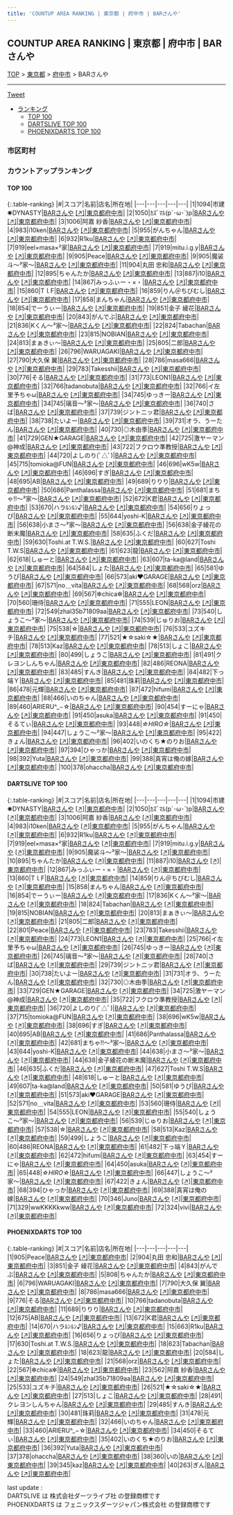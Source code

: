 ```yaml
---
title: 'COUNTUP AREA RANKING | 東京都 | 府中市 | BARさんや'
---
```

## COUNTUP AREA RANKING | 東京都 | 府中市 | BARさんや

[TOP](/darts/rank/) > [東京都](/darts/rank/東京都/) > [府中市](/darts/rank/東京都/府中市/) > BARさんや

___

<a href="https://twitter.com/share?ref_src=twsrc%5Etfw" data-text="COUNTUP AREA RANKING | 東京都府中市BARさんや" class="twitter-share-button" data-hashtags="DARTSLIVE,PHOENIXDARTS,darts,ダーツ" data-show-count="false">Tweet</a>

* [ランキング](#カウントアップランキング)
    * [TOP 100](#top-100)
    * [DARTSLIVE TOP 100](#dartslive-top-100)
    * [PHOENIXDARTS TOP 100](#phoenixdarts-top-100)

### 市区町村

<ul>

</ul>

### カウントアップランキング

#### TOP 100



{:.table-ranking}
|#|スコア|名前|店名|所在地|
|---|---|---|---|---|
|1|1094|<span class="rank-name-dl">市建✺DYNASTY</span>|<a href="/darts/rank/shops/3b6b6529899a38bd0d9b047a20a7ba1e.html">BARさんや</a> <a href="https://search.dartslive.com/jp/shop/3b6b6529899a38bd0d9b047a20a7ba1e">[↗]</a>|<a href="/darts/rank/東京都/府中市">東京都府中市</a>|
|2|1050|<span class="rank-name-dl">ｶｽﾞﾏﾙ(p´･ω･`)p</span>|<a href="/darts/rank/shops/3b6b6529899a38bd0d9b047a20a7ba1e.html">BARさんや</a> <a href="https://search.dartslive.com/jp/shop/3b6b6529899a38bd0d9b047a20a7ba1e">[↗]</a>|<a href="/darts/rank/東京都/府中市">東京都府中市</a>|
|3|1006|<span class="rank-name-dl">阿嘉 紗香</span>|<a href="/darts/rank/shops/3b6b6529899a38bd0d9b047a20a7ba1e.html">BARさんや</a> <a href="https://search.dartslive.com/jp/shop/3b6b6529899a38bd0d9b047a20a7ba1e">[↗]</a>|<a href="/darts/rank/東京都/府中市">東京都府中市</a>|
|4|983|<span class="rank-name-dl">i10ken</span>|<a href="/darts/rank/shops/3b6b6529899a38bd0d9b047a20a7ba1e.html">BARさんや</a> <a href="https://search.dartslive.com/jp/shop/3b6b6529899a38bd0d9b047a20a7ba1e">[↗]</a>|<a href="/darts/rank/東京都/府中市">東京都府中市</a>|
|5|955|<span class="rank-name-dl">がんちゃん</span>|<a href="/darts/rank/shops/3b6b6529899a38bd0d9b047a20a7ba1e.html">BARさんや</a> <a href="https://search.dartslive.com/jp/shop/3b6b6529899a38bd0d9b047a20a7ba1e">[↗]</a>|<a href="/darts/rank/東京都/府中市">東京都府中市</a>|
|6|932|<span class="rank-name-dl">R1ku</span>|<a href="/darts/rank/shops/3b6b6529899a38bd0d9b047a20a7ba1e.html">BARさんや</a> <a href="https://search.dartslive.com/jp/shop/3b6b6529899a38bd0d9b047a20a7ba1e">[↗]</a>|<a href="/darts/rank/東京都/府中市">東京都府中市</a>|
|7|919|<span class="rank-name-dl">eel×masa×²家</span>|<a href="/darts/rank/shops/3b6b6529899a38bd0d9b047a20a7ba1e.html">BARさんや</a> <a href="https://search.dartslive.com/jp/shop/3b6b6529899a38bd0d9b047a20a7ba1e">[↗]</a>|<a href="/darts/rank/東京都/府中市">東京都府中市</a>|
|7|919|<span class="rank-name-dl">mitu.i.g.y</span>|<a href="/darts/rank/shops/3b6b6529899a38bd0d9b047a20a7ba1e.html">BARさんや</a> <a href="https://search.dartslive.com/jp/shop/3b6b6529899a38bd0d9b047a20a7ba1e">[↗]</a>|<a href="/darts/rank/東京都/府中市">東京都府中市</a>|
|9|905|<span class="rank-name-pd">Peace</span>|<a href="/darts/rank/shops/70257.html">BARさんや</a> <a href="https://vs.phoenixdarts.com/jp/shop/shopDetailInfo/s_70257?s_seq=70257">[↗]</a>|<a href="/darts/rank/東京都/府中市">東京都府中市</a>|
|9|905|<span class="rank-name-dl">魔裟斗〜³家〜</span>|<a href="/darts/rank/shops/3b6b6529899a38bd0d9b047a20a7ba1e.html">BARさんや</a> <a href="https://search.dartslive.com/jp/shop/3b6b6529899a38bd0d9b047a20a7ba1e">[↗]</a>|<a href="/darts/rank/東京都/府中市">東京都府中市</a>|
|11|904|<span class="rank-name-pd">丸田 忠和</span>|<a href="/darts/rank/shops/70257.html">BARさんや</a> <a href="https://vs.phoenixdarts.com/jp/shop/shopDetailInfo/s_70257?s_seq=70257">[↗]</a>|<a href="/darts/rank/東京都/府中市">東京都府中市</a>|
|12|895|<span class="rank-name-dl">ちゃんたか</span>|<a href="/darts/rank/shops/3b6b6529899a38bd0d9b047a20a7ba1e.html">BARさんや</a> <a href="https://search.dartslive.com/jp/shop/3b6b6529899a38bd0d9b047a20a7ba1e">[↗]</a>|<a href="/darts/rank/東京都/府中市">東京都府中市</a>|
|13|887|<span class="rank-name-dl">i10</span>|<a href="/darts/rank/shops/3b6b6529899a38bd0d9b047a20a7ba1e.html">BARさんや</a> <a href="https://search.dartslive.com/jp/shop/3b6b6529899a38bd0d9b047a20a7ba1e">[↗]</a>|<a href="/darts/rank/東京都/府中市">東京都府中市</a>|
|14|867|<span class="rank-name-dl">みっふぃー・×・</span>|<a href="/darts/rank/shops/3b6b6529899a38bd0d9b047a20a7ba1e.html">BARさんや</a> <a href="https://search.dartslive.com/jp/shop/3b6b6529899a38bd0d9b047a20a7ba1e">[↗]</a>|<a href="/darts/rank/東京都/府中市">東京都府中市</a>|
|15|860|<span class="rank-name-dl">TｌF</span>|<a href="/darts/rank/shops/3b6b6529899a38bd0d9b047a20a7ba1e.html">BARさんや</a> <a href="https://search.dartslive.com/jp/shop/3b6b6529899a38bd0d9b047a20a7ba1e">[↗]</a>|<a href="/darts/rank/東京都/府中市">東京都府中市</a>|
|16|859|<span class="rank-name-dl">りん＠ちびむし</span>|<a href="/darts/rank/shops/3b6b6529899a38bd0d9b047a20a7ba1e.html">BARさんや</a> <a href="https://search.dartslive.com/jp/shop/3b6b6529899a38bd0d9b047a20a7ba1e">[↗]</a>|<a href="/darts/rank/東京都/府中市">東京都府中市</a>|
|17|858|<span class="rank-name-dl">まんちゃん</span>|<a href="/darts/rank/shops/3b6b6529899a38bd0d9b047a20a7ba1e.html">BARさんや</a> <a href="https://search.dartslive.com/jp/shop/3b6b6529899a38bd0d9b047a20a7ba1e">[↗]</a>|<a href="/darts/rank/東京都/府中市">東京都府中市</a>|
|18|854|<span class="rank-name-dl">でーうぃー</span>|<a href="/darts/rank/shops/3b6b6529899a38bd0d9b047a20a7ba1e.html">BARさんや</a> <a href="https://search.dartslive.com/jp/shop/3b6b6529899a38bd0d9b047a20a7ba1e">[↗]</a>|<a href="/darts/rank/東京都/府中市">東京都府中市</a>|
|19|851|<span class="rank-name-pd"><span class="pro-icon-pd"></span>金子 綾花</span>|<a href="/darts/rank/shops/70257.html">BARさんや</a> <a href="https://vs.phoenixdarts.com/jp/shop/shopDetailInfo/s_70257?s_seq=70257">[↗]</a>|<a href="/darts/rank/東京都/府中市">東京都府中市</a>|
|20|843|<span class="rank-name-pd">がんでぶ</span>|<a href="/darts/rank/shops/70257.html">BARさんや</a> <a href="https://vs.phoenixdarts.com/jp/shop/shopDetailInfo/s_70257?s_seq=70257">[↗]</a>|<a href="/darts/rank/東京都/府中市">東京都府中市</a>|
|21|836|<span class="rank-name-dl">Kくん～³家～</span>|<a href="/darts/rank/shops/3b6b6529899a38bd0d9b047a20a7ba1e.html">BARさんや</a> <a href="https://search.dartslive.com/jp/shop/3b6b6529899a38bd0d9b047a20a7ba1e">[↗]</a>|<a href="/darts/rank/東京都/府中市">東京都府中市</a>|
|22|824|<span class="rank-name-dl">Tabachan</span>|<a href="/darts/rank/shops/3b6b6529899a38bd0d9b047a20a7ba1e.html">BARさんや</a> <a href="https://search.dartslive.com/jp/shop/3b6b6529899a38bd0d9b047a20a7ba1e">[↗]</a>|<a href="/darts/rank/東京都/府中市">東京都府中市</a>|
|23|815|<span class="rank-name-dl">NOBIAN</span>|<a href="/darts/rank/shops/3b6b6529899a38bd0d9b047a20a7ba1e.html">BARさんや</a> <a href="https://search.dartslive.com/jp/shop/3b6b6529899a38bd0d9b047a20a7ba1e">[↗]</a>|<a href="/darts/rank/東京都/府中市">東京都府中市</a>|
|24|813|<span class="rank-name-dl">まぁきぃ〜</span>|<a href="/darts/rank/shops/3b6b6529899a38bd0d9b047a20a7ba1e.html">BARさんや</a> <a href="https://search.dartslive.com/jp/shop/3b6b6529899a38bd0d9b047a20a7ba1e">[↗]</a>|<a href="/darts/rank/東京都/府中市">東京都府中市</a>|
|25|805|<span class="rank-name-dl">二郎</span>|<a href="/darts/rank/shops/3b6b6529899a38bd0d9b047a20a7ba1e.html">BARさんや</a> <a href="https://search.dartslive.com/jp/shop/3b6b6529899a38bd0d9b047a20a7ba1e">[↗]</a>|<a href="/darts/rank/東京都/府中市">東京都府中市</a>|
|26|796|<span class="rank-name-pd">WARUAGAKI</span>|<a href="/darts/rank/shops/70257.html">BARさんや</a> <a href="https://vs.phoenixdarts.com/jp/shop/shopDetailInfo/s_70257?s_seq=70257">[↗]</a>|<a href="/darts/rank/東京都/府中市">東京都府中市</a>|
|27|790|<span class="rank-name-pd"><span class="pro-icon-pd"></span>大久保 翼</span>|<a href="/darts/rank/shops/70257.html">BARさんや</a> <a href="https://vs.phoenixdarts.com/jp/shop/shopDetailInfo/s_70257?s_seq=70257">[↗]</a>|<a href="/darts/rank/東京都/府中市">東京都府中市</a>|
|28|786|<span class="rank-name-pd">masa666</span>|<a href="/darts/rank/shops/70257.html">BARさんや</a> <a href="https://vs.phoenixdarts.com/jp/shop/shopDetailInfo/s_70257?s_seq=70257">[↗]</a>|<a href="/darts/rank/東京都/府中市">東京都府中市</a>|
|29|783|<span class="rank-name-dl">Takesshii</span>|<a href="/darts/rank/shops/3b6b6529899a38bd0d9b047a20a7ba1e.html">BARさんや</a> <a href="https://search.dartslive.com/jp/shop/3b6b6529899a38bd0d9b047a20a7ba1e">[↗]</a>|<a href="/darts/rank/東京都/府中市">東京都府中市</a>|
|30|776|<span class="rank-name-pd">そる</span>|<a href="/darts/rank/shops/70257.html">BARさんや</a> <a href="https://vs.phoenixdarts.com/jp/shop/shopDetailInfo/s_70257?s_seq=70257">[↗]</a>|<a href="/darts/rank/東京都/府中市">東京都府中市</a>|
|31|773|<span class="rank-name-dl">LEON1</span>|<a href="/darts/rank/shops/3b6b6529899a38bd0d9b047a20a7ba1e.html">BARさんや</a> <a href="https://search.dartslive.com/jp/shop/3b6b6529899a38bd0d9b047a20a7ba1e">[↗]</a>|<a href="/darts/rank/東京都/府中市">東京都府中市</a>|
|32|766|<span class="rank-name-pd">tadanobuta</span>|<a href="/darts/rank/shops/70257.html">BARさんや</a> <a href="https://vs.phoenixdarts.com/jp/shop/shopDetailInfo/s_70257?s_seq=70257">[↗]</a>|<a href="/darts/rank/東京都/府中市">東京都府中市</a>|
|32|766|<span class="rank-name-dl">イ左里予ちゃω</span>|<a href="/darts/rank/shops/3b6b6529899a38bd0d9b047a20a7ba1e.html">BARさんや</a> <a href="https://search.dartslive.com/jp/shop/3b6b6529899a38bd0d9b047a20a7ba1e">[↗]</a>|<a href="/darts/rank/東京都/府中市">東京都府中市</a>|
|34|745|<span class="rank-name-dl">ゆっきー</span>|<a href="/darts/rank/shops/3b6b6529899a38bd0d9b047a20a7ba1e.html">BARさんや</a> <a href="https://search.dartslive.com/jp/shop/3b6b6529899a38bd0d9b047a20a7ba1e">[↗]</a>|<a href="/darts/rank/東京都/府中市">東京都府中市</a>|
|34|745|<span class="rank-name-dl">璃音〜³家〜</span>|<a href="/darts/rank/shops/3b6b6529899a38bd0d9b047a20a7ba1e.html">BARさんや</a> <a href="https://search.dartslive.com/jp/shop/3b6b6529899a38bd0d9b047a20a7ba1e">[↗]</a>|<a href="/darts/rank/東京都/府中市">東京都府中市</a>|
|36|740|<span class="rank-name-dl">さば</span>|<a href="/darts/rank/shops/3b6b6529899a38bd0d9b047a20a7ba1e.html">BARさんや</a> <a href="https://search.dartslive.com/jp/shop/3b6b6529899a38bd0d9b047a20a7ba1e">[↗]</a>|<a href="/darts/rank/東京都/府中市">東京都府中市</a>|
|37|739|<span class="rank-name-dl">ジントニッ君</span>|<a href="/darts/rank/shops/3b6b6529899a38bd0d9b047a20a7ba1e.html">BARさんや</a> <a href="https://search.dartslive.com/jp/shop/3b6b6529899a38bd0d9b047a20a7ba1e">[↗]</a>|<a href="/darts/rank/東京都/府中市">東京都府中市</a>|
|38|738|<span class="rank-name-dl">たいよー</span>|<a href="/darts/rank/shops/3b6b6529899a38bd0d9b047a20a7ba1e.html">BARさんや</a> <a href="https://search.dartslive.com/jp/shop/3b6b6529899a38bd0d9b047a20a7ba1e">[↗]</a>|<a href="/darts/rank/東京都/府中市">東京都府中市</a>|
|39|731|<span class="rank-name-dl">オラ、うーたん</span>|<a href="/darts/rank/shops/3b6b6529899a38bd0d9b047a20a7ba1e.html">BARさんや</a> <a href="https://search.dartslive.com/jp/shop/3b6b6529899a38bd0d9b047a20a7ba1e">[↗]</a>|<a href="/darts/rank/東京都/府中市">東京都府中市</a>|
|40|730|<span class="rank-name-dl">◎木由季</span>|<a href="/darts/rank/shops/3b6b6529899a38bd0d9b047a20a7ba1e.html">BARさんや</a> <a href="https://search.dartslive.com/jp/shop/3b6b6529899a38bd0d9b047a20a7ba1e">[↗]</a>|<a href="/darts/rank/東京都/府中市">東京都府中市</a>|
|41|729|<span class="rank-name-dl">GEN★GARAGE</span>|<a href="/darts/rank/shops/3b6b6529899a38bd0d9b047a20a7ba1e.html">BARさんや</a> <a href="https://search.dartslive.com/jp/shop/3b6b6529899a38bd0d9b047a20a7ba1e">[↗]</a>|<a href="/darts/rank/東京都/府中市">東京都府中市</a>|
|42|725|<span class="rank-name-dl">激ヤーマン@神成</span>|<a href="/darts/rank/shops/3b6b6529899a38bd0d9b047a20a7ba1e.html">BARさんや</a> <a href="https://search.dartslive.com/jp/shop/3b6b6529899a38bd0d9b047a20a7ba1e">[↗]</a>|<a href="/darts/rank/東京都/府中市">東京都府中市</a>|
|43|722|<span class="rank-name-dl">フクロウ準教授</span>|<a href="/darts/rank/shops/3b6b6529899a38bd0d9b047a20a7ba1e.html">BARさんや</a> <a href="https://search.dartslive.com/jp/shop/3b6b6529899a38bd0d9b047a20a7ba1e">[↗]</a>|<a href="/darts/rank/東京都/府中市">東京都府中市</a>|
|44|720|<span class="rank-name-dl">よしのり(ﾟ△ﾟ)</span>|<a href="/darts/rank/shops/3b6b6529899a38bd0d9b047a20a7ba1e.html">BARさんや</a> <a href="https://search.dartslive.com/jp/shop/3b6b6529899a38bd0d9b047a20a7ba1e">[↗]</a>|<a href="/darts/rank/東京都/府中市">東京都府中市</a>|
|45|715|<span class="rank-name-dl">tomioka@FUN</span>|<a href="/darts/rank/shops/3b6b6529899a38bd0d9b047a20a7ba1e.html">BARさんや</a> <a href="https://search.dartslive.com/jp/shop/3b6b6529899a38bd0d9b047a20a7ba1e">[↗]</a>|<a href="/darts/rank/東京都/府中市">東京都府中市</a>|
|46|696|<span class="rank-name-dl">wK5w</span>|<a href="/darts/rank/shops/3b6b6529899a38bd0d9b047a20a7ba1e.html">BARさんや</a> <a href="https://search.dartslive.com/jp/shop/3b6b6529899a38bd0d9b047a20a7ba1e">[↗]</a>|<a href="/darts/rank/東京都/府中市">東京都府中市</a>|
|46|696|<span class="rank-name-dl">すぎ</span>|<a href="/darts/rank/shops/3b6b6529899a38bd0d9b047a20a7ba1e.html">BARさんや</a> <a href="https://search.dartslive.com/jp/shop/3b6b6529899a38bd0d9b047a20a7ba1e">[↗]</a>|<a href="/darts/rank/東京都/府中市">東京都府中市</a>|
|48|695|<span class="rank-name-dl">AB</span>|<a href="/darts/rank/shops/3b6b6529899a38bd0d9b047a20a7ba1e.html">BARさんや</a> <a href="https://search.dartslive.com/jp/shop/3b6b6529899a38bd0d9b047a20a7ba1e">[↗]</a>|<a href="/darts/rank/東京都/府中市">東京都府中市</a>|
|49|689|<span class="rank-name-pd">りりり</span>|<a href="/darts/rank/shops/70257.html">BARさんや</a> <a href="https://vs.phoenixdarts.com/jp/shop/shopDetailInfo/s_70257?s_seq=70257">[↗]</a>|<a href="/darts/rank/東京都/府中市">東京都府中市</a>|
|50|686|<span class="rank-name-dl">Panthalassa</span>|<a href="/darts/rank/shops/3b6b6529899a38bd0d9b047a20a7ba1e.html">BARさんや</a> <a href="https://search.dartslive.com/jp/shop/3b6b6529899a38bd0d9b047a20a7ba1e">[↗]</a>|<a href="/darts/rank/東京都/府中市">東京都府中市</a>|
|51|681|<span class="rank-name-dl">まちゃ!!〜³家〜</span>|<a href="/darts/rank/shops/3b6b6529899a38bd0d9b047a20a7ba1e.html">BARさんや</a> <a href="https://search.dartslive.com/jp/shop/3b6b6529899a38bd0d9b047a20a7ba1e">[↗]</a>|<a href="/darts/rank/東京都/府中市">東京都府中市</a>|
|52|672|<span class="rank-name-pd">K君</span>|<a href="/darts/rank/shops/70257.html">BARさんや</a> <a href="https://vs.phoenixdarts.com/jp/shop/shopDetailInfo/s_70257?s_seq=70257">[↗]</a>|<a href="/darts/rank/東京都/府中市">東京都府中市</a>|
|53|670|<span class="rank-name-pd">ハラﾙﾝﾙﾝ♪</span>|<a href="/darts/rank/shops/70257.html">BARさんや</a> <a href="https://vs.phoenixdarts.com/jp/shop/shopDetailInfo/s_70257?s_seq=70257">[↗]</a>|<a href="/darts/rank/東京都/府中市">東京都府中市</a>|
|54|656|<span class="rank-name-pd">りょっぴ</span>|<a href="/darts/rank/shops/70257.html">BARさんや</a> <a href="https://vs.phoenixdarts.com/jp/shop/shopDetailInfo/s_70257?s_seq=70257">[↗]</a>|<a href="/darts/rank/東京都/府中市">東京都府中市</a>|
|55|644|<span class="rank-name-dl">yoshi-K</span>|<a href="/darts/rank/shops/3b6b6529899a38bd0d9b047a20a7ba1e.html">BARさんや</a> <a href="https://search.dartslive.com/jp/shop/3b6b6529899a38bd0d9b047a20a7ba1e">[↗]</a>|<a href="/darts/rank/東京都/府中市">東京都府中市</a>|
|56|638|<span class="rank-name-dl">小まさ〜³家〜</span>|<a href="/darts/rank/shops/3b6b6529899a38bd0d9b047a20a7ba1e.html">BARさんや</a> <a href="https://search.dartslive.com/jp/shop/3b6b6529899a38bd0d9b047a20a7ba1e">[↗]</a>|<a href="/darts/rank/東京都/府中市">東京都府中市</a>|
|56|638|<span class="rank-name-dl">金子綾花の断末魔</span>|<a href="/darts/rank/shops/3b6b6529899a38bd0d9b047a20a7ba1e.html">BARさんや</a> <a href="https://search.dartslive.com/jp/shop/3b6b6529899a38bd0d9b047a20a7ba1e">[↗]</a>|<a href="/darts/rank/東京都/府中市">東京都府中市</a>|
|58|635|<span class="rank-name-dl">ふくだ</span>|<a href="/darts/rank/shops/3b6b6529899a38bd0d9b047a20a7ba1e.html">BARさんや</a> <a href="https://search.dartslive.com/jp/shop/3b6b6529899a38bd0d9b047a20a7ba1e">[↗]</a>|<a href="/darts/rank/東京都/府中市">東京都府中市</a>|
|59|630|<span class="rank-name-pd">Toshi.at T.W.S.</span>|<a href="/darts/rank/shops/70257.html">BARさんや</a> <a href="https://vs.phoenixdarts.com/jp/shop/shopDetailInfo/s_70257?s_seq=70257">[↗]</a>|<a href="/darts/rank/東京都/府中市">東京都府中市</a>|
|60|627|<span class="rank-name-dl">Toshi T.W.S</span>|<a href="/darts/rank/shops/3b6b6529899a38bd0d9b047a20a7ba1e.html">BARさんや</a> <a href="https://search.dartslive.com/jp/shop/3b6b6529899a38bd0d9b047a20a7ba1e">[↗]</a>|<a href="/darts/rank/東京都/府中市">東京都府中市</a>|
|61|623|<span class="rank-name-pd">龍</span>|<a href="/darts/rank/shops/70257.html">BARさんや</a> <a href="https://vs.phoenixdarts.com/jp/shop/shopDetailInfo/s_70257?s_seq=70257">[↗]</a>|<a href="/darts/rank/東京都/府中市">東京都府中市</a>|
|62|618|<span class="rank-name-dl">しゅーと</span>|<a href="/darts/rank/shops/3b6b6529899a38bd0d9b047a20a7ba1e.html">BARさんや</a> <a href="https://search.dartslive.com/jp/shop/3b6b6529899a38bd0d9b047a20a7ba1e">[↗]</a>|<a href="/darts/rank/東京都/府中市">東京都府中市</a>|
|63|607|<span class="rank-name-dl">ta-ka@land</span>|<a href="/darts/rank/shops/3b6b6529899a38bd0d9b047a20a7ba1e.html">BARさんや</a> <a href="https://search.dartslive.com/jp/shop/3b6b6529899a38bd0d9b047a20a7ba1e">[↗]</a>|<a href="/darts/rank/東京都/府中市">東京都府中市</a>|
|64|584|<span class="rank-name-pd">しょた</span>|<a href="/darts/rank/shops/70257.html">BARさんや</a> <a href="https://vs.phoenixdarts.com/jp/shop/shopDetailInfo/s_70257?s_seq=70257">[↗]</a>|<a href="/darts/rank/東京都/府中市">東京都府中市</a>|
|65|581|<span class="rank-name-dl">ゆうぴ</span>|<a href="/darts/rank/shops/3b6b6529899a38bd0d9b047a20a7ba1e.html">BARさんや</a> <a href="https://search.dartslive.com/jp/shop/3b6b6529899a38bd0d9b047a20a7ba1e">[↗]</a>|<a href="/darts/rank/東京都/府中市">東京都府中市</a>|
|66|573|<span class="rank-name-dl">aki♥GARAGE</span>|<a href="/darts/rank/shops/3b6b6529899a38bd0d9b047a20a7ba1e.html">BARさんや</a> <a href="https://search.dartslive.com/jp/shop/3b6b6529899a38bd0d9b047a20a7ba1e">[↗]</a>|<a href="/darts/rank/東京都/府中市">東京都府中市</a>|
|67|571|<span class="rank-name-dl">no＿vita</span>|<a href="/darts/rank/shops/3b6b6529899a38bd0d9b047a20a7ba1e.html">BARさんや</a> <a href="https://search.dartslive.com/jp/shop/3b6b6529899a38bd0d9b047a20a7ba1e">[↗]</a>|<a href="/darts/rank/東京都/府中市">東京都府中市</a>|
|68|568|<span class="rank-name-pd">orz</span>|<a href="/darts/rank/shops/70257.html">BARさんや</a> <a href="https://vs.phoenixdarts.com/jp/shop/shopDetailInfo/s_70257?s_seq=70257">[↗]</a>|<a href="/darts/rank/東京都/府中市">東京都府中市</a>|
|69|567|<span class="rank-name-pd">✼chica✼</span>|<a href="/darts/rank/shops/70257.html">BARさんや</a> <a href="https://vs.phoenixdarts.com/jp/shop/shopDetailInfo/s_70257?s_seq=70257">[↗]</a>|<a href="/darts/rank/東京都/府中市">東京都府中市</a>|
|70|560|<span class="rank-name-dl">珊侍</span>|<a href="/darts/rank/shops/3b6b6529899a38bd0d9b047a20a7ba1e.html">BARさんや</a> <a href="https://search.dartslive.com/jp/shop/3b6b6529899a38bd0d9b047a20a7ba1e">[↗]</a>|<a href="/darts/rank/東京都/府中市">東京都府中市</a>|
|71|555|<span class="rank-name-dl">LEON</span>|<a href="/darts/rank/shops/3b6b6529899a38bd0d9b047a20a7ba1e.html">BARさんや</a> <a href="https://search.dartslive.com/jp/shop/3b6b6529899a38bd0d9b047a20a7ba1e">[↗]</a>|<a href="/darts/rank/東京都/府中市">東京都府中市</a>|
|72|549|<span class="rank-name-pd">zhal35b71809aa</span>|<a href="/darts/rank/shops/70257.html">BARさんや</a> <a href="https://vs.phoenixdarts.com/jp/shop/shopDetailInfo/s_70257?s_seq=70257">[↗]</a>|<a href="/darts/rank/東京都/府中市">東京都府中市</a>|
|73|540|<span class="rank-name-dl">しょうこ〜³家〜</span>|<a href="/darts/rank/shops/3b6b6529899a38bd0d9b047a20a7ba1e.html">BARさんや</a> <a href="https://search.dartslive.com/jp/shop/3b6b6529899a38bd0d9b047a20a7ba1e">[↗]</a>|<a href="/darts/rank/東京都/府中市">東京都府中市</a>|
|74|539|<span class="rank-name-dl">じゅりお</span>|<a href="/darts/rank/shops/3b6b6529899a38bd0d9b047a20a7ba1e.html">BARさんや</a> <a href="https://search.dartslive.com/jp/shop/3b6b6529899a38bd0d9b047a20a7ba1e">[↗]</a>|<a href="/darts/rank/東京都/府中市">東京都府中市</a>|
|75|538|<span class="rank-name-dl">☆</span>|<a href="/darts/rank/shops/3b6b6529899a38bd0d9b047a20a7ba1e.html">BARさんや</a> <a href="https://search.dartslive.com/jp/shop/3b6b6529899a38bd0d9b047a20a7ba1e">[↗]</a>|<a href="/darts/rank/東京都/府中市">東京都府中市</a>|
|76|533|<span class="rank-name-pd">ユズキチ</span>|<a href="/darts/rank/shops/70257.html">BARさんや</a> <a href="https://vs.phoenixdarts.com/jp/shop/shopDetailInfo/s_70257?s_seq=70257">[↗]</a>|<a href="/darts/rank/東京都/府中市">東京都府中市</a>|
|77|521|<span class="rank-name-pd">★☆saki☆★</span>|<a href="/darts/rank/shops/70257.html">BARさんや</a> <a href="https://vs.phoenixdarts.com/jp/shop/shopDetailInfo/s_70257?s_seq=70257">[↗]</a>|<a href="/darts/rank/東京都/府中市">東京都府中市</a>|
|78|513|<span class="rank-name-dl">Kaz</span>|<a href="/darts/rank/shops/3b6b6529899a38bd0d9b047a20a7ba1e.html">BARさんや</a> <a href="https://search.dartslive.com/jp/shop/3b6b6529899a38bd0d9b047a20a7ba1e">[↗]</a>|<a href="/darts/rank/東京都/府中市">東京都府中市</a>|
|78|513|<span class="rank-name-pd">しょこ</span>|<a href="/darts/rank/shops/70257.html">BARさんや</a> <a href="https://vs.phoenixdarts.com/jp/shop/shopDetailInfo/s_70257?s_seq=70257">[↗]</a>|<a href="/darts/rank/東京都/府中市">東京都府中市</a>|
|80|499|<span class="rank-name-dl">しょうこ</span>|<a href="/darts/rank/shops/3b6b6529899a38bd0d9b047a20a7ba1e.html">BARさんや</a> <a href="https://search.dartslive.com/jp/shop/3b6b6529899a38bd0d9b047a20a7ba1e">[↗]</a>|<a href="/darts/rank/東京都/府中市">東京都府中市</a>|
|81|491|<span class="rank-name-pd">クレヨンしんちゃん</span>|<a href="/darts/rank/shops/70257.html">BARさんや</a> <a href="https://vs.phoenixdarts.com/jp/shop/shopDetailInfo/s_70257?s_seq=70257">[↗]</a>|<a href="/darts/rank/東京都/府中市">東京都府中市</a>|
|82|486|<span class="rank-name-dl">REONA</span>|<a href="/darts/rank/shops/3b6b6529899a38bd0d9b047a20a7ba1e.html">BARさんや</a> <a href="https://search.dartslive.com/jp/shop/3b6b6529899a38bd0d9b047a20a7ba1e">[↗]</a>|<a href="/darts/rank/東京都/府中市">東京都府中市</a>|
|83|485|<span class="rank-name-pd">すんき</span>|<a href="/darts/rank/shops/70257.html">BARさんや</a> <a href="https://vs.phoenixdarts.com/jp/shop/shopDetailInfo/s_70257?s_seq=70257">[↗]</a>|<a href="/darts/rank/東京都/府中市">東京都府中市</a>|
|84|482|<span class="rank-name-dl">下っ端Ｙ</span>|<a href="/darts/rank/shops/3b6b6529899a38bd0d9b047a20a7ba1e.html">BARさんや</a> <a href="https://search.dartslive.com/jp/shop/3b6b6529899a38bd0d9b047a20a7ba1e">[↗]</a>|<a href="/darts/rank/東京都/府中市">東京都府中市</a>|
|85|481|<span class="rank-name-pd">珠莉</span>|<a href="/darts/rank/shops/70257.html">BARさんや</a> <a href="https://vs.phoenixdarts.com/jp/shop/shopDetailInfo/s_70257?s_seq=70257">[↗]</a>|<a href="/darts/rank/東京都/府中市">東京都府中市</a>|
|86|478|<span class="rank-name-pd">元輝</span>|<a href="/darts/rank/shops/70257.html">BARさんや</a> <a href="https://vs.phoenixdarts.com/jp/shop/shopDetailInfo/s_70257?s_seq=70257">[↗]</a>|<a href="/darts/rank/東京都/府中市">東京都府中市</a>|
|87|472|<span class="rank-name-dl">hifumi</span>|<a href="/darts/rank/shops/3b6b6529899a38bd0d9b047a20a7ba1e.html">BARさんや</a> <a href="https://search.dartslive.com/jp/shop/3b6b6529899a38bd0d9b047a20a7ba1e">[↗]</a>|<a href="/darts/rank/東京都/府中市">東京都府中市</a>|
|88|466|<span class="rank-name-pd">いのちゃん</span>|<a href="/darts/rank/shops/70257.html">BARさんや</a> <a href="https://vs.phoenixdarts.com/jp/shop/shopDetailInfo/s_70257?s_seq=70257">[↗]</a>|<a href="/darts/rank/東京都/府中市">東京都府中市</a>|
|89|460|<span class="rank-name-pd">ARIERU^_−☆</span>|<a href="/darts/rank/shops/70257.html">BARさんや</a> <a href="https://vs.phoenixdarts.com/jp/shop/shopDetailInfo/s_70257?s_seq=70257">[↗]</a>|<a href="/darts/rank/東京都/府中市">東京都府中市</a>|
|90|454|<span class="rank-name-dl">すーにゃ</span>|<a href="/darts/rank/shops/3b6b6529899a38bd0d9b047a20a7ba1e.html">BARさんや</a> <a href="https://search.dartslive.com/jp/shop/3b6b6529899a38bd0d9b047a20a7ba1e">[↗]</a>|<a href="/darts/rank/東京都/府中市">東京都府中市</a>|
|91|450|<span class="rank-name-dl">asuka</span>|<a href="/darts/rank/shops/3b6b6529899a38bd0d9b047a20a7ba1e.html">BARさんや</a> <a href="https://search.dartslive.com/jp/shop/3b6b6529899a38bd0d9b047a20a7ba1e">[↗]</a>|<a href="/darts/rank/東京都/府中市">東京都府中市</a>|
|91|450|<span class="rank-name-pd">そるてぃ</span>|<a href="/darts/rank/shops/70257.html">BARさんや</a> <a href="https://vs.phoenixdarts.com/jp/shop/shopDetailInfo/s_70257?s_seq=70257">[↗]</a>|<a href="/darts/rank/東京都/府中市">東京都府中市</a>|
|93|448|<span class="rank-name-dl">*☆*HIRO*☆*</span>|<a href="/darts/rank/shops/3b6b6529899a38bd0d9b047a20a7ba1e.html">BARさんや</a> <a href="https://search.dartslive.com/jp/shop/3b6b6529899a38bd0d9b047a20a7ba1e">[↗]</a>|<a href="/darts/rank/東京都/府中市">東京都府中市</a>|
|94|447|<span class="rank-name-dl">しょうこ〜²家〜</span>|<a href="/darts/rank/shops/3b6b6529899a38bd0d9b047a20a7ba1e.html">BARさんや</a> <a href="https://search.dartslive.com/jp/shop/3b6b6529899a38bd0d9b047a20a7ba1e">[↗]</a>|<a href="/darts/rank/東京都/府中市">東京都府中市</a>|
|95|422|<span class="rank-name-dl">きょん</span>|<a href="/darts/rank/shops/3b6b6529899a38bd0d9b047a20a7ba1e.html">BARさんや</a> <a href="https://search.dartslive.com/jp/shop/3b6b6529899a38bd0d9b047a20a7ba1e">[↗]</a>|<a href="/darts/rank/東京都/府中市">東京都府中市</a>|
|96|402|<span class="rank-name-pd">いのくち★のりお</span>|<a href="/darts/rank/shops/70257.html">BARさんや</a> <a href="https://vs.phoenixdarts.com/jp/shop/shopDetailInfo/s_70257?s_seq=70257">[↗]</a>|<a href="/darts/rank/東京都/府中市">東京都府中市</a>|
|97|394|<span class="rank-name-dl">ひゃっか</span>|<a href="/darts/rank/shops/3b6b6529899a38bd0d9b047a20a7ba1e.html">BARさんや</a> <a href="https://search.dartslive.com/jp/shop/3b6b6529899a38bd0d9b047a20a7ba1e">[↗]</a>|<a href="/darts/rank/東京都/府中市">東京都府中市</a>|
|98|392|<span class="rank-name-pd">Yuta</span>|<a href="/darts/rank/shops/70257.html">BARさんや</a> <a href="https://vs.phoenixdarts.com/jp/shop/shopDetailInfo/s_70257?s_seq=70257">[↗]</a>|<a href="/darts/rank/東京都/府中市">東京都府中市</a>|
|99|388|<span class="rank-name-dl">真宵は俺の嫁</span>|<a href="/darts/rank/shops/3b6b6529899a38bd0d9b047a20a7ba1e.html">BARさんや</a> <a href="https://search.dartslive.com/jp/shop/3b6b6529899a38bd0d9b047a20a7ba1e">[↗]</a>|<a href="/darts/rank/東京都/府中市">東京都府中市</a>|
|100|378|<span class="rank-name-pd">ohaccha</span>|<a href="/darts/rank/shops/70257.html">BARさんや</a> <a href="https://vs.phoenixdarts.com/jp/shop/shopDetailInfo/s_70257?s_seq=70257">[↗]</a>|<a href="/darts/rank/東京都/府中市">東京都府中市</a>|


#### DARTSLIVE TOP 100



{:.table-ranking}
|#|スコア|名前|店名|所在地|
|---|---|---|---|---|
|1|1094|<span class="rank-name-dl">市建✺DYNASTY</span>|<a href="/darts/rank/shops/3b6b6529899a38bd0d9b047a20a7ba1e.html">BARさんや</a> <a href="https://search.dartslive.com/jp/shop/3b6b6529899a38bd0d9b047a20a7ba1e">[↗]</a>|<a href="/darts/rank/東京都/府中市">東京都府中市</a>|
|2|1050|<span class="rank-name-dl">ｶｽﾞﾏﾙ(p´･ω･`)p</span>|<a href="/darts/rank/shops/3b6b6529899a38bd0d9b047a20a7ba1e.html">BARさんや</a> <a href="https://search.dartslive.com/jp/shop/3b6b6529899a38bd0d9b047a20a7ba1e">[↗]</a>|<a href="/darts/rank/東京都/府中市">東京都府中市</a>|
|3|1006|<span class="rank-name-dl">阿嘉 紗香</span>|<a href="/darts/rank/shops/3b6b6529899a38bd0d9b047a20a7ba1e.html">BARさんや</a> <a href="https://search.dartslive.com/jp/shop/3b6b6529899a38bd0d9b047a20a7ba1e">[↗]</a>|<a href="/darts/rank/東京都/府中市">東京都府中市</a>|
|4|983|<span class="rank-name-dl">i10ken</span>|<a href="/darts/rank/shops/3b6b6529899a38bd0d9b047a20a7ba1e.html">BARさんや</a> <a href="https://search.dartslive.com/jp/shop/3b6b6529899a38bd0d9b047a20a7ba1e">[↗]</a>|<a href="/darts/rank/東京都/府中市">東京都府中市</a>|
|5|955|<span class="rank-name-dl">がんちゃん</span>|<a href="/darts/rank/shops/3b6b6529899a38bd0d9b047a20a7ba1e.html">BARさんや</a> <a href="https://search.dartslive.com/jp/shop/3b6b6529899a38bd0d9b047a20a7ba1e">[↗]</a>|<a href="/darts/rank/東京都/府中市">東京都府中市</a>|
|6|932|<span class="rank-name-dl">R1ku</span>|<a href="/darts/rank/shops/3b6b6529899a38bd0d9b047a20a7ba1e.html">BARさんや</a> <a href="https://search.dartslive.com/jp/shop/3b6b6529899a38bd0d9b047a20a7ba1e">[↗]</a>|<a href="/darts/rank/東京都/府中市">東京都府中市</a>|
|7|919|<span class="rank-name-dl">eel×masa×²家</span>|<a href="/darts/rank/shops/3b6b6529899a38bd0d9b047a20a7ba1e.html">BARさんや</a> <a href="https://search.dartslive.com/jp/shop/3b6b6529899a38bd0d9b047a20a7ba1e">[↗]</a>|<a href="/darts/rank/東京都/府中市">東京都府中市</a>|
|7|919|<span class="rank-name-dl">mitu.i.g.y</span>|<a href="/darts/rank/shops/3b6b6529899a38bd0d9b047a20a7ba1e.html">BARさんや</a> <a href="https://search.dartslive.com/jp/shop/3b6b6529899a38bd0d9b047a20a7ba1e">[↗]</a>|<a href="/darts/rank/東京都/府中市">東京都府中市</a>|
|9|905|<span class="rank-name-dl">魔裟斗〜³家〜</span>|<a href="/darts/rank/shops/3b6b6529899a38bd0d9b047a20a7ba1e.html">BARさんや</a> <a href="https://search.dartslive.com/jp/shop/3b6b6529899a38bd0d9b047a20a7ba1e">[↗]</a>|<a href="/darts/rank/東京都/府中市">東京都府中市</a>|
|10|895|<span class="rank-name-dl">ちゃんたか</span>|<a href="/darts/rank/shops/3b6b6529899a38bd0d9b047a20a7ba1e.html">BARさんや</a> <a href="https://search.dartslive.com/jp/shop/3b6b6529899a38bd0d9b047a20a7ba1e">[↗]</a>|<a href="/darts/rank/東京都/府中市">東京都府中市</a>|
|11|887|<span class="rank-name-dl">i10</span>|<a href="/darts/rank/shops/3b6b6529899a38bd0d9b047a20a7ba1e.html">BARさんや</a> <a href="https://search.dartslive.com/jp/shop/3b6b6529899a38bd0d9b047a20a7ba1e">[↗]</a>|<a href="/darts/rank/東京都/府中市">東京都府中市</a>|
|12|867|<span class="rank-name-dl">みっふぃー・×・</span>|<a href="/darts/rank/shops/3b6b6529899a38bd0d9b047a20a7ba1e.html">BARさんや</a> <a href="https://search.dartslive.com/jp/shop/3b6b6529899a38bd0d9b047a20a7ba1e">[↗]</a>|<a href="/darts/rank/東京都/府中市">東京都府中市</a>|
|13|860|<span class="rank-name-dl">TｌF</span>|<a href="/darts/rank/shops/3b6b6529899a38bd0d9b047a20a7ba1e.html">BARさんや</a> <a href="https://search.dartslive.com/jp/shop/3b6b6529899a38bd0d9b047a20a7ba1e">[↗]</a>|<a href="/darts/rank/東京都/府中市">東京都府中市</a>|
|14|859|<span class="rank-name-dl">りん＠ちびむし</span>|<a href="/darts/rank/shops/3b6b6529899a38bd0d9b047a20a7ba1e.html">BARさんや</a> <a href="https://search.dartslive.com/jp/shop/3b6b6529899a38bd0d9b047a20a7ba1e">[↗]</a>|<a href="/darts/rank/東京都/府中市">東京都府中市</a>|
|15|858|<span class="rank-name-dl">まんちゃん</span>|<a href="/darts/rank/shops/3b6b6529899a38bd0d9b047a20a7ba1e.html">BARさんや</a> <a href="https://search.dartslive.com/jp/shop/3b6b6529899a38bd0d9b047a20a7ba1e">[↗]</a>|<a href="/darts/rank/東京都/府中市">東京都府中市</a>|
|16|854|<span class="rank-name-dl">でーうぃー</span>|<a href="/darts/rank/shops/3b6b6529899a38bd0d9b047a20a7ba1e.html">BARさんや</a> <a href="https://search.dartslive.com/jp/shop/3b6b6529899a38bd0d9b047a20a7ba1e">[↗]</a>|<a href="/darts/rank/東京都/府中市">東京都府中市</a>|
|17|836|<span class="rank-name-dl">Kくん～³家～</span>|<a href="/darts/rank/shops/3b6b6529899a38bd0d9b047a20a7ba1e.html">BARさんや</a> <a href="https://search.dartslive.com/jp/shop/3b6b6529899a38bd0d9b047a20a7ba1e">[↗]</a>|<a href="/darts/rank/東京都/府中市">東京都府中市</a>|
|18|824|<span class="rank-name-dl">Tabachan</span>|<a href="/darts/rank/shops/3b6b6529899a38bd0d9b047a20a7ba1e.html">BARさんや</a> <a href="https://search.dartslive.com/jp/shop/3b6b6529899a38bd0d9b047a20a7ba1e">[↗]</a>|<a href="/darts/rank/東京都/府中市">東京都府中市</a>|
|19|815|<span class="rank-name-dl">NOBIAN</span>|<a href="/darts/rank/shops/3b6b6529899a38bd0d9b047a20a7ba1e.html">BARさんや</a> <a href="https://search.dartslive.com/jp/shop/3b6b6529899a38bd0d9b047a20a7ba1e">[↗]</a>|<a href="/darts/rank/東京都/府中市">東京都府中市</a>|
|20|813|<span class="rank-name-dl">まぁきぃ〜</span>|<a href="/darts/rank/shops/3b6b6529899a38bd0d9b047a20a7ba1e.html">BARさんや</a> <a href="https://search.dartslive.com/jp/shop/3b6b6529899a38bd0d9b047a20a7ba1e">[↗]</a>|<a href="/darts/rank/東京都/府中市">東京都府中市</a>|
|21|805|<span class="rank-name-dl">二郎</span>|<a href="/darts/rank/shops/3b6b6529899a38bd0d9b047a20a7ba1e.html">BARさんや</a> <a href="https://search.dartslive.com/jp/shop/3b6b6529899a38bd0d9b047a20a7ba1e">[↗]</a>|<a href="/darts/rank/東京都/府中市">東京都府中市</a>|
|22|801|<span class="rank-name-dl">Peace</span>|<a href="/darts/rank/shops/3b6b6529899a38bd0d9b047a20a7ba1e.html">BARさんや</a> <a href="https://search.dartslive.com/jp/shop/3b6b6529899a38bd0d9b047a20a7ba1e">[↗]</a>|<a href="/darts/rank/東京都/府中市">東京都府中市</a>|
|23|783|<span class="rank-name-dl">Takesshii</span>|<a href="/darts/rank/shops/3b6b6529899a38bd0d9b047a20a7ba1e.html">BARさんや</a> <a href="https://search.dartslive.com/jp/shop/3b6b6529899a38bd0d9b047a20a7ba1e">[↗]</a>|<a href="/darts/rank/東京都/府中市">東京都府中市</a>|
|24|773|<span class="rank-name-dl">LEON1</span>|<a href="/darts/rank/shops/3b6b6529899a38bd0d9b047a20a7ba1e.html">BARさんや</a> <a href="https://search.dartslive.com/jp/shop/3b6b6529899a38bd0d9b047a20a7ba1e">[↗]</a>|<a href="/darts/rank/東京都/府中市">東京都府中市</a>|
|25|766|<span class="rank-name-dl">イ左里予ちゃω</span>|<a href="/darts/rank/shops/3b6b6529899a38bd0d9b047a20a7ba1e.html">BARさんや</a> <a href="https://search.dartslive.com/jp/shop/3b6b6529899a38bd0d9b047a20a7ba1e">[↗]</a>|<a href="/darts/rank/東京都/府中市">東京都府中市</a>|
|26|745|<span class="rank-name-dl">ゆっきー</span>|<a href="/darts/rank/shops/3b6b6529899a38bd0d9b047a20a7ba1e.html">BARさんや</a> <a href="https://search.dartslive.com/jp/shop/3b6b6529899a38bd0d9b047a20a7ba1e">[↗]</a>|<a href="/darts/rank/東京都/府中市">東京都府中市</a>|
|26|745|<span class="rank-name-dl">璃音〜³家〜</span>|<a href="/darts/rank/shops/3b6b6529899a38bd0d9b047a20a7ba1e.html">BARさんや</a> <a href="https://search.dartslive.com/jp/shop/3b6b6529899a38bd0d9b047a20a7ba1e">[↗]</a>|<a href="/darts/rank/東京都/府中市">東京都府中市</a>|
|28|740|<span class="rank-name-dl">さば</span>|<a href="/darts/rank/shops/3b6b6529899a38bd0d9b047a20a7ba1e.html">BARさんや</a> <a href="https://search.dartslive.com/jp/shop/3b6b6529899a38bd0d9b047a20a7ba1e">[↗]</a>|<a href="/darts/rank/東京都/府中市">東京都府中市</a>|
|29|739|<span class="rank-name-dl">ジントニッ君</span>|<a href="/darts/rank/shops/3b6b6529899a38bd0d9b047a20a7ba1e.html">BARさんや</a> <a href="https://search.dartslive.com/jp/shop/3b6b6529899a38bd0d9b047a20a7ba1e">[↗]</a>|<a href="/darts/rank/東京都/府中市">東京都府中市</a>|
|30|738|<span class="rank-name-dl">たいよー</span>|<a href="/darts/rank/shops/3b6b6529899a38bd0d9b047a20a7ba1e.html">BARさんや</a> <a href="https://search.dartslive.com/jp/shop/3b6b6529899a38bd0d9b047a20a7ba1e">[↗]</a>|<a href="/darts/rank/東京都/府中市">東京都府中市</a>|
|31|731|<span class="rank-name-dl">オラ、うーたん</span>|<a href="/darts/rank/shops/3b6b6529899a38bd0d9b047a20a7ba1e.html">BARさんや</a> <a href="https://search.dartslive.com/jp/shop/3b6b6529899a38bd0d9b047a20a7ba1e">[↗]</a>|<a href="/darts/rank/東京都/府中市">東京都府中市</a>|
|32|730|<span class="rank-name-dl">◎木由季</span>|<a href="/darts/rank/shops/3b6b6529899a38bd0d9b047a20a7ba1e.html">BARさんや</a> <a href="https://search.dartslive.com/jp/shop/3b6b6529899a38bd0d9b047a20a7ba1e">[↗]</a>|<a href="/darts/rank/東京都/府中市">東京都府中市</a>|
|33|729|<span class="rank-name-dl">GEN★GARAGE</span>|<a href="/darts/rank/shops/3b6b6529899a38bd0d9b047a20a7ba1e.html">BARさんや</a> <a href="https://search.dartslive.com/jp/shop/3b6b6529899a38bd0d9b047a20a7ba1e">[↗]</a>|<a href="/darts/rank/東京都/府中市">東京都府中市</a>|
|34|725|<span class="rank-name-dl">激ヤーマン@神成</span>|<a href="/darts/rank/shops/3b6b6529899a38bd0d9b047a20a7ba1e.html">BARさんや</a> <a href="https://search.dartslive.com/jp/shop/3b6b6529899a38bd0d9b047a20a7ba1e">[↗]</a>|<a href="/darts/rank/東京都/府中市">東京都府中市</a>|
|35|722|<span class="rank-name-dl">フクロウ準教授</span>|<a href="/darts/rank/shops/3b6b6529899a38bd0d9b047a20a7ba1e.html">BARさんや</a> <a href="https://search.dartslive.com/jp/shop/3b6b6529899a38bd0d9b047a20a7ba1e">[↗]</a>|<a href="/darts/rank/東京都/府中市">東京都府中市</a>|
|36|720|<span class="rank-name-dl">よしのり(ﾟ△ﾟ)</span>|<a href="/darts/rank/shops/3b6b6529899a38bd0d9b047a20a7ba1e.html">BARさんや</a> <a href="https://search.dartslive.com/jp/shop/3b6b6529899a38bd0d9b047a20a7ba1e">[↗]</a>|<a href="/darts/rank/東京都/府中市">東京都府中市</a>|
|37|715|<span class="rank-name-dl">tomioka@FUN</span>|<a href="/darts/rank/shops/3b6b6529899a38bd0d9b047a20a7ba1e.html">BARさんや</a> <a href="https://search.dartslive.com/jp/shop/3b6b6529899a38bd0d9b047a20a7ba1e">[↗]</a>|<a href="/darts/rank/東京都/府中市">東京都府中市</a>|
|38|696|<span class="rank-name-dl">wK5w</span>|<a href="/darts/rank/shops/3b6b6529899a38bd0d9b047a20a7ba1e.html">BARさんや</a> <a href="https://search.dartslive.com/jp/shop/3b6b6529899a38bd0d9b047a20a7ba1e">[↗]</a>|<a href="/darts/rank/東京都/府中市">東京都府中市</a>|
|38|696|<span class="rank-name-dl">すぎ</span>|<a href="/darts/rank/shops/3b6b6529899a38bd0d9b047a20a7ba1e.html">BARさんや</a> <a href="https://search.dartslive.com/jp/shop/3b6b6529899a38bd0d9b047a20a7ba1e">[↗]</a>|<a href="/darts/rank/東京都/府中市">東京都府中市</a>|
|40|695|<span class="rank-name-dl">AB</span>|<a href="/darts/rank/shops/3b6b6529899a38bd0d9b047a20a7ba1e.html">BARさんや</a> <a href="https://search.dartslive.com/jp/shop/3b6b6529899a38bd0d9b047a20a7ba1e">[↗]</a>|<a href="/darts/rank/東京都/府中市">東京都府中市</a>|
|41|686|<span class="rank-name-dl">Panthalassa</span>|<a href="/darts/rank/shops/3b6b6529899a38bd0d9b047a20a7ba1e.html">BARさんや</a> <a href="https://search.dartslive.com/jp/shop/3b6b6529899a38bd0d9b047a20a7ba1e">[↗]</a>|<a href="/darts/rank/東京都/府中市">東京都府中市</a>|
|42|681|<span class="rank-name-dl">まちゃ!!〜³家〜</span>|<a href="/darts/rank/shops/3b6b6529899a38bd0d9b047a20a7ba1e.html">BARさんや</a> <a href="https://search.dartslive.com/jp/shop/3b6b6529899a38bd0d9b047a20a7ba1e">[↗]</a>|<a href="/darts/rank/東京都/府中市">東京都府中市</a>|
|43|644|<span class="rank-name-dl">yoshi-K</span>|<a href="/darts/rank/shops/3b6b6529899a38bd0d9b047a20a7ba1e.html">BARさんや</a> <a href="https://search.dartslive.com/jp/shop/3b6b6529899a38bd0d9b047a20a7ba1e">[↗]</a>|<a href="/darts/rank/東京都/府中市">東京都府中市</a>|
|44|638|<span class="rank-name-dl">小まさ〜³家〜</span>|<a href="/darts/rank/shops/3b6b6529899a38bd0d9b047a20a7ba1e.html">BARさんや</a> <a href="https://search.dartslive.com/jp/shop/3b6b6529899a38bd0d9b047a20a7ba1e">[↗]</a>|<a href="/darts/rank/東京都/府中市">東京都府中市</a>|
|44|638|<span class="rank-name-dl">金子綾花の断末魔</span>|<a href="/darts/rank/shops/3b6b6529899a38bd0d9b047a20a7ba1e.html">BARさんや</a> <a href="https://search.dartslive.com/jp/shop/3b6b6529899a38bd0d9b047a20a7ba1e">[↗]</a>|<a href="/darts/rank/東京都/府中市">東京都府中市</a>|
|46|635|<span class="rank-name-dl">ふくだ</span>|<a href="/darts/rank/shops/3b6b6529899a38bd0d9b047a20a7ba1e.html">BARさんや</a> <a href="https://search.dartslive.com/jp/shop/3b6b6529899a38bd0d9b047a20a7ba1e">[↗]</a>|<a href="/darts/rank/東京都/府中市">東京都府中市</a>|
|47|627|<span class="rank-name-dl">Toshi T.W.S</span>|<a href="/darts/rank/shops/3b6b6529899a38bd0d9b047a20a7ba1e.html">BARさんや</a> <a href="https://search.dartslive.com/jp/shop/3b6b6529899a38bd0d9b047a20a7ba1e">[↗]</a>|<a href="/darts/rank/東京都/府中市">東京都府中市</a>|
|48|618|<span class="rank-name-dl">しゅーと</span>|<a href="/darts/rank/shops/3b6b6529899a38bd0d9b047a20a7ba1e.html">BARさんや</a> <a href="https://search.dartslive.com/jp/shop/3b6b6529899a38bd0d9b047a20a7ba1e">[↗]</a>|<a href="/darts/rank/東京都/府中市">東京都府中市</a>|
|49|607|<span class="rank-name-dl">ta-ka@land</span>|<a href="/darts/rank/shops/3b6b6529899a38bd0d9b047a20a7ba1e.html">BARさんや</a> <a href="https://search.dartslive.com/jp/shop/3b6b6529899a38bd0d9b047a20a7ba1e">[↗]</a>|<a href="/darts/rank/東京都/府中市">東京都府中市</a>|
|50|581|<span class="rank-name-dl">ゆうぴ</span>|<a href="/darts/rank/shops/3b6b6529899a38bd0d9b047a20a7ba1e.html">BARさんや</a> <a href="https://search.dartslive.com/jp/shop/3b6b6529899a38bd0d9b047a20a7ba1e">[↗]</a>|<a href="/darts/rank/東京都/府中市">東京都府中市</a>|
|51|573|<span class="rank-name-dl">aki♥GARAGE</span>|<a href="/darts/rank/shops/3b6b6529899a38bd0d9b047a20a7ba1e.html">BARさんや</a> <a href="https://search.dartslive.com/jp/shop/3b6b6529899a38bd0d9b047a20a7ba1e">[↗]</a>|<a href="/darts/rank/東京都/府中市">東京都府中市</a>|
|52|571|<span class="rank-name-dl">no＿vita</span>|<a href="/darts/rank/shops/3b6b6529899a38bd0d9b047a20a7ba1e.html">BARさんや</a> <a href="https://search.dartslive.com/jp/shop/3b6b6529899a38bd0d9b047a20a7ba1e">[↗]</a>|<a href="/darts/rank/東京都/府中市">東京都府中市</a>|
|53|560|<span class="rank-name-dl">珊侍</span>|<a href="/darts/rank/shops/3b6b6529899a38bd0d9b047a20a7ba1e.html">BARさんや</a> <a href="https://search.dartslive.com/jp/shop/3b6b6529899a38bd0d9b047a20a7ba1e">[↗]</a>|<a href="/darts/rank/東京都/府中市">東京都府中市</a>|
|54|555|<span class="rank-name-dl">LEON</span>|<a href="/darts/rank/shops/3b6b6529899a38bd0d9b047a20a7ba1e.html">BARさんや</a> <a href="https://search.dartslive.com/jp/shop/3b6b6529899a38bd0d9b047a20a7ba1e">[↗]</a>|<a href="/darts/rank/東京都/府中市">東京都府中市</a>|
|55|540|<span class="rank-name-dl">しょうこ〜³家〜</span>|<a href="/darts/rank/shops/3b6b6529899a38bd0d9b047a20a7ba1e.html">BARさんや</a> <a href="https://search.dartslive.com/jp/shop/3b6b6529899a38bd0d9b047a20a7ba1e">[↗]</a>|<a href="/darts/rank/東京都/府中市">東京都府中市</a>|
|56|539|<span class="rank-name-dl">じゅりお</span>|<a href="/darts/rank/shops/3b6b6529899a38bd0d9b047a20a7ba1e.html">BARさんや</a> <a href="https://search.dartslive.com/jp/shop/3b6b6529899a38bd0d9b047a20a7ba1e">[↗]</a>|<a href="/darts/rank/東京都/府中市">東京都府中市</a>|
|57|538|<span class="rank-name-dl">☆</span>|<a href="/darts/rank/shops/3b6b6529899a38bd0d9b047a20a7ba1e.html">BARさんや</a> <a href="https://search.dartslive.com/jp/shop/3b6b6529899a38bd0d9b047a20a7ba1e">[↗]</a>|<a href="/darts/rank/東京都/府中市">東京都府中市</a>|
|58|513|<span class="rank-name-dl">Kaz</span>|<a href="/darts/rank/shops/3b6b6529899a38bd0d9b047a20a7ba1e.html">BARさんや</a> <a href="https://search.dartslive.com/jp/shop/3b6b6529899a38bd0d9b047a20a7ba1e">[↗]</a>|<a href="/darts/rank/東京都/府中市">東京都府中市</a>|
|59|499|<span class="rank-name-dl">しょうこ</span>|<a href="/darts/rank/shops/3b6b6529899a38bd0d9b047a20a7ba1e.html">BARさんや</a> <a href="https://search.dartslive.com/jp/shop/3b6b6529899a38bd0d9b047a20a7ba1e">[↗]</a>|<a href="/darts/rank/東京都/府中市">東京都府中市</a>|
|60|486|<span class="rank-name-dl">REONA</span>|<a href="/darts/rank/shops/3b6b6529899a38bd0d9b047a20a7ba1e.html">BARさんや</a> <a href="https://search.dartslive.com/jp/shop/3b6b6529899a38bd0d9b047a20a7ba1e">[↗]</a>|<a href="/darts/rank/東京都/府中市">東京都府中市</a>|
|61|482|<span class="rank-name-dl">下っ端Ｙ</span>|<a href="/darts/rank/shops/3b6b6529899a38bd0d9b047a20a7ba1e.html">BARさんや</a> <a href="https://search.dartslive.com/jp/shop/3b6b6529899a38bd0d9b047a20a7ba1e">[↗]</a>|<a href="/darts/rank/東京都/府中市">東京都府中市</a>|
|62|472|<span class="rank-name-dl">hifumi</span>|<a href="/darts/rank/shops/3b6b6529899a38bd0d9b047a20a7ba1e.html">BARさんや</a> <a href="https://search.dartslive.com/jp/shop/3b6b6529899a38bd0d9b047a20a7ba1e">[↗]</a>|<a href="/darts/rank/東京都/府中市">東京都府中市</a>|
|63|454|<span class="rank-name-dl">すーにゃ</span>|<a href="/darts/rank/shops/3b6b6529899a38bd0d9b047a20a7ba1e.html">BARさんや</a> <a href="https://search.dartslive.com/jp/shop/3b6b6529899a38bd0d9b047a20a7ba1e">[↗]</a>|<a href="/darts/rank/東京都/府中市">東京都府中市</a>|
|64|450|<span class="rank-name-dl">asuka</span>|<a href="/darts/rank/shops/3b6b6529899a38bd0d9b047a20a7ba1e.html">BARさんや</a> <a href="https://search.dartslive.com/jp/shop/3b6b6529899a38bd0d9b047a20a7ba1e">[↗]</a>|<a href="/darts/rank/東京都/府中市">東京都府中市</a>|
|65|448|<span class="rank-name-dl">*☆*HIRO*☆*</span>|<a href="/darts/rank/shops/3b6b6529899a38bd0d9b047a20a7ba1e.html">BARさんや</a> <a href="https://search.dartslive.com/jp/shop/3b6b6529899a38bd0d9b047a20a7ba1e">[↗]</a>|<a href="/darts/rank/東京都/府中市">東京都府中市</a>|
|66|447|<span class="rank-name-dl">しょうこ〜²家〜</span>|<a href="/darts/rank/shops/3b6b6529899a38bd0d9b047a20a7ba1e.html">BARさんや</a> <a href="https://search.dartslive.com/jp/shop/3b6b6529899a38bd0d9b047a20a7ba1e">[↗]</a>|<a href="/darts/rank/東京都/府中市">東京都府中市</a>|
|67|422|<span class="rank-name-dl">きょん</span>|<a href="/darts/rank/shops/3b6b6529899a38bd0d9b047a20a7ba1e.html">BARさんや</a> <a href="https://search.dartslive.com/jp/shop/3b6b6529899a38bd0d9b047a20a7ba1e">[↗]</a>|<a href="/darts/rank/東京都/府中市">東京都府中市</a>|
|68|394|<span class="rank-name-dl">ひゃっか</span>|<a href="/darts/rank/shops/3b6b6529899a38bd0d9b047a20a7ba1e.html">BARさんや</a> <a href="https://search.dartslive.com/jp/shop/3b6b6529899a38bd0d9b047a20a7ba1e">[↗]</a>|<a href="/darts/rank/東京都/府中市">東京都府中市</a>|
|69|388|<span class="rank-name-dl">真宵は俺の嫁</span>|<a href="/darts/rank/shops/3b6b6529899a38bd0d9b047a20a7ba1e.html">BARさんや</a> <a href="https://search.dartslive.com/jp/shop/3b6b6529899a38bd0d9b047a20a7ba1e">[↗]</a>|<a href="/darts/rank/東京都/府中市">東京都府中市</a>|
|70|346|<span class="rank-name-dl">Juno</span>|<a href="/darts/rank/shops/3b6b6529899a38bd0d9b047a20a7ba1e.html">BARさんや</a> <a href="https://search.dartslive.com/jp/shop/3b6b6529899a38bd0d9b047a20a7ba1e">[↗]</a>|<a href="/darts/rank/東京都/府中市">東京都府中市</a>|
|71|329|<span class="rank-name-dl">wwKKKKkww</span>|<a href="/darts/rank/shops/3b6b6529899a38bd0d9b047a20a7ba1e.html">BARさんや</a> <a href="https://search.dartslive.com/jp/shop/3b6b6529899a38bd0d9b047a20a7ba1e">[↗]</a>|<a href="/darts/rank/東京都/府中市">東京都府中市</a>|
|72|324|<span class="rank-name-dl">vivi</span>|<a href="/darts/rank/shops/3b6b6529899a38bd0d9b047a20a7ba1e.html">BARさんや</a> <a href="https://search.dartslive.com/jp/shop/3b6b6529899a38bd0d9b047a20a7ba1e">[↗]</a>|<a href="/darts/rank/東京都/府中市">東京都府中市</a>|


#### PHOENIXDARTS TOP 100



{:.table-ranking}
|#|スコア|名前|店名|所在地|
|---|---|---|---|---|
|1|905|<span class="rank-name-pd">Peace</span>|<a href="/darts/rank/shops/70257.html">BARさんや</a> <a href="https://vs.phoenixdarts.com/jp/shop/shopDetailInfo/s_70257?s_seq=70257">[↗]</a>|<a href="/darts/rank/東京都/府中市">東京都府中市</a>|
|2|904|<span class="rank-name-pd">丸田 忠和</span>|<a href="/darts/rank/shops/70257.html">BARさんや</a> <a href="https://vs.phoenixdarts.com/jp/shop/shopDetailInfo/s_70257?s_seq=70257">[↗]</a>|<a href="/darts/rank/東京都/府中市">東京都府中市</a>|
|3|851|<span class="rank-name-pd"><span class="pro-icon-pd"></span>金子 綾花</span>|<a href="/darts/rank/shops/70257.html">BARさんや</a> <a href="https://vs.phoenixdarts.com/jp/shop/shopDetailInfo/s_70257?s_seq=70257">[↗]</a>|<a href="/darts/rank/東京都/府中市">東京都府中市</a>|
|4|843|<span class="rank-name-pd">がんでぶ</span>|<a href="/darts/rank/shops/70257.html">BARさんや</a> <a href="https://vs.phoenixdarts.com/jp/shop/shopDetailInfo/s_70257?s_seq=70257">[↗]</a>|<a href="/darts/rank/東京都/府中市">東京都府中市</a>|
|5|808|<span class="rank-name-pd">ちゃんたか</span>|<a href="/darts/rank/shops/70257.html">BARさんや</a> <a href="https://vs.phoenixdarts.com/jp/shop/shopDetailInfo/s_70257?s_seq=70257">[↗]</a>|<a href="/darts/rank/東京都/府中市">東京都府中市</a>|
|6|796|<span class="rank-name-pd">WARUAGAKI</span>|<a href="/darts/rank/shops/70257.html">BARさんや</a> <a href="https://vs.phoenixdarts.com/jp/shop/shopDetailInfo/s_70257?s_seq=70257">[↗]</a>|<a href="/darts/rank/東京都/府中市">東京都府中市</a>|
|7|790|<span class="rank-name-pd"><span class="pro-icon-pd"></span>大久保 翼</span>|<a href="/darts/rank/shops/70257.html">BARさんや</a> <a href="https://vs.phoenixdarts.com/jp/shop/shopDetailInfo/s_70257?s_seq=70257">[↗]</a>|<a href="/darts/rank/東京都/府中市">東京都府中市</a>|
|8|786|<span class="rank-name-pd">masa666</span>|<a href="/darts/rank/shops/70257.html">BARさんや</a> <a href="https://vs.phoenixdarts.com/jp/shop/shopDetailInfo/s_70257?s_seq=70257">[↗]</a>|<a href="/darts/rank/東京都/府中市">東京都府中市</a>|
|9|776|<span class="rank-name-pd">そる</span>|<a href="/darts/rank/shops/70257.html">BARさんや</a> <a href="https://vs.phoenixdarts.com/jp/shop/shopDetailInfo/s_70257?s_seq=70257">[↗]</a>|<a href="/darts/rank/東京都/府中市">東京都府中市</a>|
|10|766|<span class="rank-name-pd">tadanobuta</span>|<a href="/darts/rank/shops/70257.html">BARさんや</a> <a href="https://vs.phoenixdarts.com/jp/shop/shopDetailInfo/s_70257?s_seq=70257">[↗]</a>|<a href="/darts/rank/東京都/府中市">東京都府中市</a>|
|11|689|<span class="rank-name-pd">りりり</span>|<a href="/darts/rank/shops/70257.html">BARさんや</a> <a href="https://vs.phoenixdarts.com/jp/shop/shopDetailInfo/s_70257?s_seq=70257">[↗]</a>|<a href="/darts/rank/東京都/府中市">東京都府中市</a>|
|12|675|<span class="rank-name-pd">AB</span>|<a href="/darts/rank/shops/70257.html">BARさんや</a> <a href="https://vs.phoenixdarts.com/jp/shop/shopDetailInfo/s_70257?s_seq=70257">[↗]</a>|<a href="/darts/rank/東京都/府中市">東京都府中市</a>|
|13|672|<span class="rank-name-pd">K君</span>|<a href="/darts/rank/shops/70257.html">BARさんや</a> <a href="https://vs.phoenixdarts.com/jp/shop/shopDetailInfo/s_70257?s_seq=70257">[↗]</a>|<a href="/darts/rank/東京都/府中市">東京都府中市</a>|
|14|670|<span class="rank-name-pd">ハラﾙﾝﾙﾝ♪</span>|<a href="/darts/rank/shops/70257.html">BARさんや</a> <a href="https://vs.phoenixdarts.com/jp/shop/shopDetailInfo/s_70257?s_seq=70257">[↗]</a>|<a href="/darts/rank/東京都/府中市">東京都府中市</a>|
|15|663|<span class="rank-name-pd">R1ku</span>|<a href="/darts/rank/shops/70257.html">BARさんや</a> <a href="https://vs.phoenixdarts.com/jp/shop/shopDetailInfo/s_70257?s_seq=70257">[↗]</a>|<a href="/darts/rank/東京都/府中市">東京都府中市</a>|
|16|656|<span class="rank-name-pd">りょっぴ</span>|<a href="/darts/rank/shops/70257.html">BARさんや</a> <a href="https://vs.phoenixdarts.com/jp/shop/shopDetailInfo/s_70257?s_seq=70257">[↗]</a>|<a href="/darts/rank/東京都/府中市">東京都府中市</a>|
|17|630|<span class="rank-name-pd">Toshi.at T.W.S.</span>|<a href="/darts/rank/shops/70257.html">BARさんや</a> <a href="https://vs.phoenixdarts.com/jp/shop/shopDetailInfo/s_70257?s_seq=70257">[↗]</a>|<a href="/darts/rank/東京都/府中市">東京都府中市</a>|
|18|623|<span class="rank-name-pd">Tabachan</span>|<a href="/darts/rank/shops/70257.html">BARさんや</a> <a href="https://vs.phoenixdarts.com/jp/shop/shopDetailInfo/s_70257?s_seq=70257">[↗]</a>|<a href="/darts/rank/東京都/府中市">東京都府中市</a>|
|18|623|<span class="rank-name-pd">龍</span>|<a href="/darts/rank/shops/70257.html">BARさんや</a> <a href="https://vs.phoenixdarts.com/jp/shop/shopDetailInfo/s_70257?s_seq=70257">[↗]</a>|<a href="/darts/rank/東京都/府中市">東京都府中市</a>|
|20|584|<span class="rank-name-pd">しょた</span>|<a href="/darts/rank/shops/70257.html">BARさんや</a> <a href="https://vs.phoenixdarts.com/jp/shop/shopDetailInfo/s_70257?s_seq=70257">[↗]</a>|<a href="/darts/rank/東京都/府中市">東京都府中市</a>|
|21|568|<span class="rank-name-pd">orz</span>|<a href="/darts/rank/shops/70257.html">BARさんや</a> <a href="https://vs.phoenixdarts.com/jp/shop/shopDetailInfo/s_70257?s_seq=70257">[↗]</a>|<a href="/darts/rank/東京都/府中市">東京都府中市</a>|
|22|567|<span class="rank-name-pd">✼chica✼</span>|<a href="/darts/rank/shops/70257.html">BARさんや</a> <a href="https://vs.phoenixdarts.com/jp/shop/shopDetailInfo/s_70257?s_seq=70257">[↗]</a>|<a href="/darts/rank/東京都/府中市">東京都府中市</a>|
|23|562|<span class="rank-name-pd"><span class="pro-icon-pd"></span>阿嘉 紗香</span>|<a href="/darts/rank/shops/70257.html">BARさんや</a> <a href="https://vs.phoenixdarts.com/jp/shop/shopDetailInfo/s_70257?s_seq=70257">[↗]</a>|<a href="/darts/rank/東京都/府中市">東京都府中市</a>|
|24|549|<span class="rank-name-pd">zhal35b71809aa</span>|<a href="/darts/rank/shops/70257.html">BARさんや</a> <a href="https://vs.phoenixdarts.com/jp/shop/shopDetailInfo/s_70257?s_seq=70257">[↗]</a>|<a href="/darts/rank/東京都/府中市">東京都府中市</a>|
|25|533|<span class="rank-name-pd">ユズキチ</span>|<a href="/darts/rank/shops/70257.html">BARさんや</a> <a href="https://vs.phoenixdarts.com/jp/shop/shopDetailInfo/s_70257?s_seq=70257">[↗]</a>|<a href="/darts/rank/東京都/府中市">東京都府中市</a>|
|26|521|<span class="rank-name-pd">★☆saki☆★</span>|<a href="/darts/rank/shops/70257.html">BARさんや</a> <a href="https://vs.phoenixdarts.com/jp/shop/shopDetailInfo/s_70257?s_seq=70257">[↗]</a>|<a href="/darts/rank/東京都/府中市">東京都府中市</a>|
|27|513|<span class="rank-name-pd">しょこ</span>|<a href="/darts/rank/shops/70257.html">BARさんや</a> <a href="https://vs.phoenixdarts.com/jp/shop/shopDetailInfo/s_70257?s_seq=70257">[↗]</a>|<a href="/darts/rank/東京都/府中市">東京都府中市</a>|
|28|491|<span class="rank-name-pd">クレヨンしんちゃん</span>|<a href="/darts/rank/shops/70257.html">BARさんや</a> <a href="https://vs.phoenixdarts.com/jp/shop/shopDetailInfo/s_70257?s_seq=70257">[↗]</a>|<a href="/darts/rank/東京都/府中市">東京都府中市</a>|
|29|485|<span class="rank-name-pd">すんき</span>|<a href="/darts/rank/shops/70257.html">BARさんや</a> <a href="https://vs.phoenixdarts.com/jp/shop/shopDetailInfo/s_70257?s_seq=70257">[↗]</a>|<a href="/darts/rank/東京都/府中市">東京都府中市</a>|
|30|481|<span class="rank-name-pd">珠莉</span>|<a href="/darts/rank/shops/70257.html">BARさんや</a> <a href="https://vs.phoenixdarts.com/jp/shop/shopDetailInfo/s_70257?s_seq=70257">[↗]</a>|<a href="/darts/rank/東京都/府中市">東京都府中市</a>|
|31|478|<span class="rank-name-pd">元輝</span>|<a href="/darts/rank/shops/70257.html">BARさんや</a> <a href="https://vs.phoenixdarts.com/jp/shop/shopDetailInfo/s_70257?s_seq=70257">[↗]</a>|<a href="/darts/rank/東京都/府中市">東京都府中市</a>|
|32|466|<span class="rank-name-pd">いのちゃん</span>|<a href="/darts/rank/shops/70257.html">BARさんや</a> <a href="https://vs.phoenixdarts.com/jp/shop/shopDetailInfo/s_70257?s_seq=70257">[↗]</a>|<a href="/darts/rank/東京都/府中市">東京都府中市</a>|
|33|460|<span class="rank-name-pd">ARIERU^_−☆</span>|<a href="/darts/rank/shops/70257.html">BARさんや</a> <a href="https://vs.phoenixdarts.com/jp/shop/shopDetailInfo/s_70257?s_seq=70257">[↗]</a>|<a href="/darts/rank/東京都/府中市">東京都府中市</a>|
|34|450|<span class="rank-name-pd">そるてぃ</span>|<a href="/darts/rank/shops/70257.html">BARさんや</a> <a href="https://vs.phoenixdarts.com/jp/shop/shopDetailInfo/s_70257?s_seq=70257">[↗]</a>|<a href="/darts/rank/東京都/府中市">東京都府中市</a>|
|35|402|<span class="rank-name-pd">いのくち★のりお</span>|<a href="/darts/rank/shops/70257.html">BARさんや</a> <a href="https://vs.phoenixdarts.com/jp/shop/shopDetailInfo/s_70257?s_seq=70257">[↗]</a>|<a href="/darts/rank/東京都/府中市">東京都府中市</a>|
|36|392|<span class="rank-name-pd">Yuta</span>|<a href="/darts/rank/shops/70257.html">BARさんや</a> <a href="https://vs.phoenixdarts.com/jp/shop/shopDetailInfo/s_70257?s_seq=70257">[↗]</a>|<a href="/darts/rank/東京都/府中市">東京都府中市</a>|
|37|378|<span class="rank-name-pd">ohaccha</span>|<a href="/darts/rank/shops/70257.html">BARさんや</a> <a href="https://vs.phoenixdarts.com/jp/shop/shopDetailInfo/s_70257?s_seq=70257">[↗]</a>|<a href="/darts/rank/東京都/府中市">東京都府中市</a>|
|38|360|<span class="rank-name-pd">いの</span>|<a href="/darts/rank/shops/70257.html">BARさんや</a> <a href="https://vs.phoenixdarts.com/jp/shop/shopDetailInfo/s_70257?s_seq=70257">[↗]</a>|<a href="/darts/rank/東京都/府中市">東京都府中市</a>|
|39|345|<span class="rank-name-pd">kaz</span>|<a href="/darts/rank/shops/70257.html">BARさんや</a> <a href="https://vs.phoenixdarts.com/jp/shop/shopDetailInfo/s_70257?s_seq=70257">[↗]</a>|<a href="/darts/rank/東京都/府中市">東京都府中市</a>|
|40|263|<span class="rank-name-pd">ぎん</span>|<a href="/darts/rank/shops/70257.html">BARさんや</a> <a href="https://vs.phoenixdarts.com/jp/shop/shopDetailInfo/s_70257?s_seq=70257">[↗]</a>|<a href="/darts/rank/東京都/府中市">東京都府中市</a>|


<div class="footer border-top border-gray-light mt-5 pt-3 text-right text-gray">
    last update : <span style="font-weight: italic" id="foot_last_modified"></span><br />
    DARTSLIVE は 株式会社ダーツライブ社 の登録商標です<br />
    PHOENIXDARTS は フェニックスダーツジャパン株式会社 の登録商標です<br />
</div>

<script src="https://cdnjs.cloudflare.com/ajax/libs/jquery.tablesorter/2.31.3/js/jquery.tablesorter.min.js" integrity="sha512-qzgd5cYSZcosqpzpn7zF2ZId8f/8CHmFKZ8j7mU4OUXTNRd5g+ZHBPsgKEwoqxCtdQvExE5LprwwPAgoicguNg==" crossorigin="anonymous" referrerpolicy="no-referrer"></script>
<link rel="stylesheet" href="https://cdnjs.cloudflare.com/ajax/libs/jquery.tablesorter/2.31.3/css/theme.default.min.css" integrity="sha512-wghhOJkjQX0Lh3NSWvNKeZ0ZpNn+SPVXX1Qyc9OCaogADktxrBiBdKGDoqVUOyhStvMBmJQ8ZdMHiR3wuEq8+w==" crossorigin="anonymous" referrerpolicy="no-referrer" />
<script>
$(function() {
    $(".table-ranking").tablesorter({sortList:[[0, 0]]});
    $("#foot_last_modified").text(formatDate(new Date(document.lastModified), 'yyyy-MM-dd HH:mm:ss'));
});
</script>

<script async src="https://platform.twitter.com/widgets.js" charset="utf-8"></script>